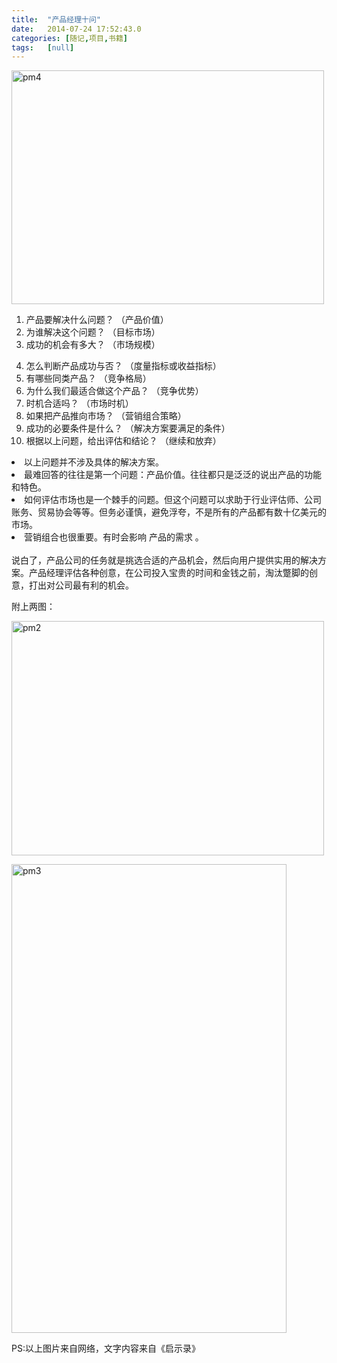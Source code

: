 ```yaml
---
title:	"产品经理十问"
date:	2014-07-24 17:52:43.0
categories:	[随记,项目,书籍]
tags:	[null]
---
```


<a href="http://www.krislq.com/wp-content/uploads/2014/07/pm4.jpg"><img src="http://www.krislq.com/wp-content/uploads/2014/07/pm4.jpg" alt="pm4" width="500" height="374" class="alignnone size-full wp-image-929" /></a>

1. 产品要解决什么问题？ （产品价值）
2. 为谁解决这个问题？ （目标市场）
3. 成功的机会有多大？ （市场规模）
<!--more-->
4. 怎么判断产品成功与否？ （度量指标或收益指标）
5. 有哪些同类产品？ （竞争格局）
6. 为什么我们最适合做这个产品？ （竞争优势）
7. 时机合适吗？ （市场时机）
8. 如果把产品推向市场？ （营销组合策略）
9. 成功的必要条件是什么？ （解决方案要满足的条件）
10. 根据以上问题，给出评估和结论？ （继续和放弃）


<li>以上问题并不涉及具体的解决方案。</li>
<li>最难回答的往往是第一个问题：产品价值。往往都只是泛泛的说出产品的功能和特色。</li>
<li>如何评估市场也是一个棘手的问题。但这个问题可以求助于行业评估师、公司账务、贸易协会等等。但务必谨慎，避免浮夸，不是所有的产品都有数十亿美元的市场。</li>
<li>营销组合也很重要。有时会影响 产品的需求 。</li>
<br/>
说白了，产品公司的任务就是挑选合适的产品机会，然后向用户提供实用的解决方案。产品经理评估各种创意，在公司投入宝贵的时间和金钱之前，淘汰蹩脚的创意，打出对公司最有利的机会。

附上两图：

<a href="http://www.krislq.com/wp-content/uploads/2014/07/pm2.gif"><img src="http://www.krislq.com/wp-content/uploads/2014/07/pm2.gif" alt="pm2" width="500" height="375" class="alignnone size-full wp-image-931" /></a>

<a href="http://www.krislq.com/wp-content/uploads/2014/07/pm3.jpg"><img src="http://www.krislq.com/wp-content/uploads/2014/07/pm3.jpg" alt="pm3" width="440" height="750" class="alignnone size-full wp-image-930" /></a>

PS:以上图片来自网络，文字内容来自《启示录》
